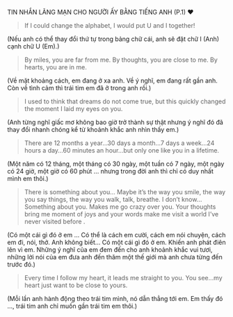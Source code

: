 TIN NHẮN LÃNG MẠN CHO NGƯỜI ẤY BẰNG TIẾNG ANH (P.1) ♥

> If I could change the alphabet, I would put U and I together!

(Nếu anh có thể thay đổi thứ tự trong bảng chữ cái, anh sẽ đặt chữ I (Anh) cạnh chữ U (Em).)

> By miles, you are far from me. By thoughts, you are close to me. By hearts, you are in me.

(Về mặt khoảng cách, em đang ở xa anh. Về ý nghĩ, em đang rất gần anh. Còn về tình cảm thì trái tim em đã ở trong anh rồi.)

> I used to think that dreams do not come true, but this quickly changed the moment I laid my eyes on you.

(Anh từng nghĩ giấc mơ không bao giờ trở thành sự thật nhưng ý nghĩ đó đã thay đổi nhanh chóng kể từ khoảnh khắc anh nhìn thấy em.)

> There are 12 months a year…30 days a month…7 days a week…24 hours a day…60 minutes an hour…but only one like you in a lifetime.

(Một năm có 12 tháng, một tháng có 30 ngày, một tuần có 7 ngày, một ngày có 24 giờ, một giờ có 60 phút … nhưng trong đời anh thì chỉ có duy nhất mình em thôi.)

> There is something about you… Maybe it’s the way you smile, the way you say things, the way you walk, talk, breathe. I don’t know… Something about you. Makes me go crazy over you. Your thoughts bring me moment of joys and your words make me visit a world I’ve never visited before .

(Có một cái gì đó ở em … Có thể là cách em cười, cách em nói chuyện, cách em đi, nói, thở. Anh không biết… Có một cái gì đó ở em. Khiến anh phát điên lên vì em. Những ý nghĩ của em đem đến cho anh khoảnh khắc vui tươi, những lời nói của em đưa anh đến thăm một thế giới mà anh chưa từng đến trước đó.)

> Every time I follow my heart, it leads me straight to you. You see…my heart just want to be close to yours.

(Mỗi lần anh hành động theo trái tim mình, nó dẫn thẳng tới em. Em thấy đó …, trái tim anh chỉ muốn gần trái tim em thôi.)